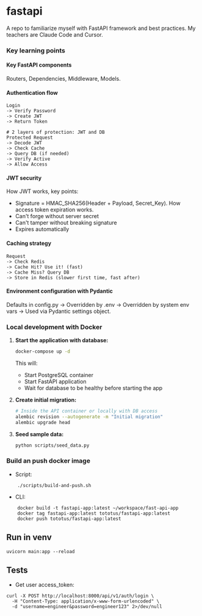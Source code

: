 
# fastapi

A repo to familiarize myself with FastAPI framework and best practices. My teachers are Claude Code and Cursor.

### Key learning points

#### Key FastAPI components
Routers, Dependencies, Middleware, Models.

#### Authentication flow
```
Login 
-> Verify Password 
-> Create JWT 
-> Return Token

# 2 layers of protection: JWT and DB
Protected Request 
-> Decode JWT 
-> Check Cache 
-> Query DB (if needed) 
-> Verify Active 
-> Allow Access
```

#### JWT security
How JWT works, key points:
- Signature = HMAC_SHA256(Header + Payload, Secret_Key). How access token expiration works.
- Can't forge without server secret 
- Can't tamper without breaking signature 
- Expires automatically 

#### Caching strategy
```
Request 
-> Check Redis 
-> Cache Hit? Use it! (fast)
-> Cache Miss? Query DB 
-> Store in Redis (slower first time, fast after)
```
#### Environment configuration with Pydantic

Defaults in config.py -> Overridden by .env -> Overridden by system env vars -> Used via Pydantic settings object.

### Local development with Docker 

1. **Start the application with database:**
   ```bash
   docker-compose up -d
   ```

   This will:
   - Start PostgreSQL container
   - Start FastAPI application
   - Wait for database to be healthy before starting the app

2. **Create initial migration:**
   ```bash
   # Inside the API container or locally with DB access
   alembic revision --autogenerate -m "Initial migration"
   alembic upgrade head
   ```

3. **Seed sample data:**
   ```bash
   python scripts/seed_data.py
   ```

### Build an push docker image
- Script:
```
    ./scripts/build-and-push.sh
```
- CLI:
```
    docker build -t fastapi-app:latest ~/workspace/fast-api-app
    docker tag fastapi-app:latest tototus/fastapi-app:latest
    docker push tototus/fastapi-app:latest
```

## Run in venv
```
uvicorn main:app --reload
```

## Tests
- Get user access_token:
```
curl -X POST http://localhost:8000/api/v1/auth/login \
  -H "Content-Type: application/x-www-form-urlencoded" \
  -d "username=engineer&password=engineer123" 2>/dev/null
```
